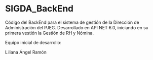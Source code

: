 # SIGDA_BackEnd

Código del BackEnd para el sistema de gestión de la Dirección de Administración del PJEG. Desarrollado en API NET 6.0, iniciando en su primera vestión la Gestión de RH y Nómina.

Equipo inicial de desarrollo:

Liliana 
Ángel
Ramón
